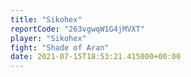 ```yaml
---
title: "Sikohex"
reportCode: "263vgwqW1G4jMVXT"
player: "Sikohex"
fight: "Shade of Aran"
date: 2021-07-15T18:53:21.415000+00:00
---
```

